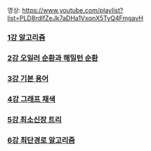 영상: https://www.youtube.com/playlist?list=PLD8rdlfZeJk7aDHa1VxqnX5TyQ4FmgavH

### [1강 알고리즘](/이산-수학/알고리즘-그래프/알고리즘.md)

### [2강 오일러 순환과 해밀턴 순환](/이산-수학/알고리즘-그래프/오일러순환과해밀턴순환.md)

### [3강 기본 용어](/이산-수학/알고리즘-그래프/기본용어.md)

### [4강 그래프 채색](/이산-수학/알고리즘-그래프/그래프채색.md)

### [5강 최소신장 트리](/이산-수학/알고리즘-그래프/최소신장트리.md)

### [6강 최단경로 알고리즘](/이산-수학/알고리즘-그래프/최단경로알고리즘.md)

